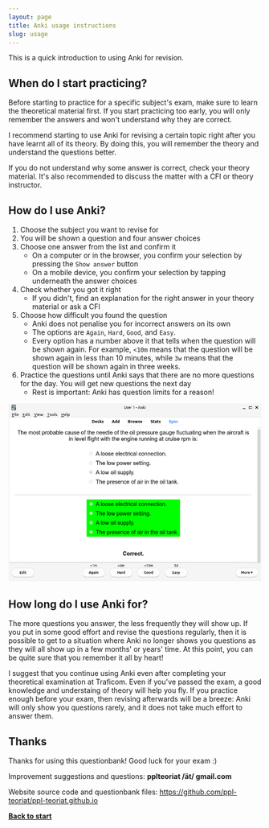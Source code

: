 ```yaml
---
layout: page
title: Anki usage instructions
slug: usage
---
```


This is a quick introduction to using Anki for revision.

## When do I start practicing?

Before starting to practice for a specific subject's exam, make sure to learn the theoretical material first.
If you start practicing too early, you will only remember the answers and won't understand why they are correct.

I recommend starting to use Anki for revising a certain topic right after you have learnt all of its theory.
By doing this, you will remember the theory and understand the questions better.

If you do not understand why some answer is correct, check your theory material.
It's also recommended to discuss the matter with a CFI or theory instructor.

## How do I use Anki?

1. Choose the subject you want to revise for
1. You will be shown a question and four answer choices
1. Choose one answer from the list and confirm it
    - On a computer or in the browser, you confirm your selection by pressing the `Show answer` button
    - On a mobile device, you confirm your selection by tapping underneath the answer choices
1. Check whether you got it right
    - If you didn't, find an explanation for the right answer in your theory material or ask a CFI
1. Choose how difficult you found the question
    - Anki does not penalise you for incorrect answers on its own
    - The options are `Again`, `Hard`, `Good`, and `Easy`.
    - Every option has a number above it that tells when the question will be shown again.
    For example, `<10m` means that the question will be shown again in less than 10 minutes, while `3w` means that the question will be shown again in three weeks.
1. Practice the questions until Anki says that there are no more questions for the day. You will get new questions the next day
    - Rest is important: Anki has question limits for a reason!

![](/assets/en_revision.png)

## How long do I use Anki for?

The more questions you answer, the less frequently they will show up.
If you put in some good effort and revise the questions regularly, then it is possible to get to a situation where Anki no longer shows you questions as they will all show up in a few months' or years' time.
At this point, you can be quite sure that you remember it all by heart!

I suggest that you continue using Anki even after completing your theoretical examination at Traficom.
Even if you've passed the exam, a good knowledge and understaing of theory will help you fly.
If you practice enough before your exam, then revising afterwards will be a breeze: Anki will only show you questions rarely, and it does not take much effort to answer them.

## Thanks

Thanks for using this questionbank! Good luck for your exam :)

Improvement suggestions and questions: **pplteoriat /ät/ gmail.com**

Website source code and questionbank files: <https://github.com/ppl-teoriat/ppl-teoriat.github.io>

[**Back to start**](/)
